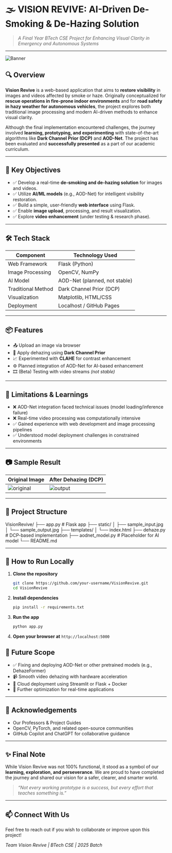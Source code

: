 # 🌫️ VISION REVIVE: AI-Driven De-Smoking & De-Hazing Solution

> _A Final Year BTech CSE Project for Enhancing Visual Clarity in Emergency and Autonomous Systems_

---

![Banner](https://via.placeholder.com/1200x300.png?text=VISION+REVIVE+-+AI+Dehazing+%26+Desmoking+Solution)

## 🔍 Overview

**Vision Revive** is a web-based application that aims to **restore visibility** in images and videos affected by smoke or haze. Originally conceptualized for **rescue operations in fire-prone indoor environments** and for **road safety in hazy weather for autonomous vehicles**, the project explores both traditional image processing and modern AI-driven methods to enhance visual clarity.

Although the final implementation encountered challenges, the journey involved **learning, prototyping, and experimenting** with state-of-the-art algorithms like **Dark Channel Prior (DCP)** and **AOD-Net**. The project has been evaluated and **successfully presented** as a part of our academic curriculum.

---

## 🎯 Key Objectives

- ✅ Develop a real-time **de-smoking and de-hazing solution** for images and videos.
- ✅ Utilize **AI/ML models** (e.g., AOD-Net) for intelligent visibility restoration.
- ✅ Build a simple, user-friendly **web interface** using Flask.
- ✅ Enable **image upload**, processing, and result visualization.
- ✅ Explore **video enhancement** (under testing & research phase).

---

## 🛠️ Tech Stack

| Component         | Technology Used               |
|------------------|-------------------------------|
| Web Framework     | Flask (Python)                |
| Image Processing  | OpenCV, NumPy                 |
| AI Model          | AOD-Net (planned, not stable) |
| Traditional Method| Dark Channel Prior (DCP)      |
| Visualization     | Matplotlib, HTML/CSS          |
| Deployment        | Localhost / GitHub Pages      |

---

## 📦 Features

- 📤 Upload an image via browser
- 🌁 Apply dehazing using **Dark Channel Prior**
- 📈 Experimented with **CLAHE** for contrast enhancement
- ⚙️ Planned integration of AOD-Net for AI-based enhancement
- 🎞️ (Beta) Testing with video streams *(not stable)*

---

## 🚧 Limitations & Learnings

- ❌ AOD-Net integration faced technical issues (model loading/inference failure)
- ❌ Real-time video processing was computationally intensive
- ✅ Gained experience with web development and image processing pipelines
- ✅ Understood model deployment challenges in constrained environments

---

## 📷 Sample Result

| Original Image | After Dehazing (DCP) |
|----------------|----------------------|
| ![original](./static/sample_input.jpg) | ![output](./static/sample_output.jpg) |

---

## 📁 Project Structure

VisionRevive/
├── app.py # Flask app
├── static/
│ ├── sample_input.jpg
│ └── sample_output.jpg
├── templates/
│ └── index.html
├── dehaze.py # DCP-based implementation
├── aodnet_model.py # Placeholder for AI model
└── README.md


---

## 🚀 How to Run Locally

1. **Clone the repository**
   ```bash
   git clone https://github.com/your-username/VisionRevive.git
   cd VisionRevive
2. **Install dependencies**
    ```bash
    pip install -r requirements.txt
    ```
3. **Run the app**
    ```bash 
    python app.py
4. **Open your browser at** ```http://localhost:5000```


## 🧠 Future Scope

- ✅ Fixing and deploying AOD-Net or other pretrained models (e.g., DehazeFormer)
- 📹 Smooth video dehazing with hardware acceleration
- 🔗 Cloud deployment using Streamlit or Flask + Docker
- 🧪 Further optimization for real-time applications

---

## 🙌 Acknowledgements

- Our Professors & Project Guides  
- OpenCV, PyTorch, and related open-source communities  
- GitHub Copilot and ChatGPT for collaborative guidance  

---

## ✨ Final Note

While Vision Revive was not 100% functional, it stood as a symbol of our **learning, exploration, and perseverance**. We are proud to have completed the journey and shared our vision for a safer, clearer, and smarter world.

> _“Not every working prototype is a success, but every effort that teaches something is.”_

---

## 📫 Connect With Us

Feel free to reach out if you wish to collaborate or improve upon this project!

*Team Vision Revive | BTech CSE | 2025 Batch*

